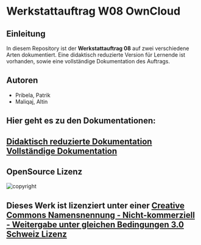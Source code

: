 # Werkstattauftrag W08 OwnCloud

## Einleitung
In diesem Repository ist der **Werkstattauftrag 08** auf zwei verschiedene Arten dokumentiert. Eine didaktisch reduzierte Version für Lernende ist vorhanden, sowie eine vollständige Dokumentation des Auftrags.

## Autoren
 - Pribela, Patrik
 - Maliqaj, Altin

## Hier geht es zu den Dokumentationen:<br>
[Didaktisch reduzierte Dokumentation](/Didaktische&#32;Reduktion/README.md)<br>
[Vollständige Dokumentation](/Dokumentation/README.md)
---
## OpenSource Lizenz
![copyright](https://camo.githubusercontent.com/bf63a077023c34e5c61916eea81a068b4e44c86d51c08b8db9d2335a0b9af3b6/68747470733a2f2f692e6372656174697665636f6d6d6f6e732e6f72672f6c2f62792d6e632d73612f332e302f63682f38387833312e706e67)

Dieses Werk ist lizenziert unter einer [Creative Commons Namensnennung - Nicht-kommerziell - Weitergabe unter gleichen Bedingungen 3.0 Schweiz Lizenz](http://creativecommons.org/licenses/by-nc-sa/3.0/ch/)
---
